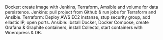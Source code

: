Docker: create image with Jenkins, Terraform, Amsible and volume for data persistence.
Jenkins: pull project from Github & run jobs for Terraform and Ansible.
Terraform: Deploy AWS EC2 instanse, stup security group, add ellastic IP, open ports.
Ansible: ibstall Docker, Docker Compose, create Grafana & Graphite containers, install Collectd, start containers with Woerdpress & DB.
